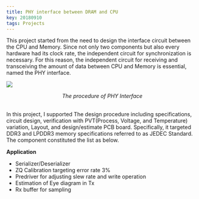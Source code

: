 ```yaml
---
title: PHY interface between DRAM and CPU
key: 20180910
tags: Projects
---
```

This project started from the need to design the interface circuit between the CPU and Memory. Since not only two components but also every hardware had its clock rate, the independent circuit for synchronization is necessary. For this reason, the independent circuit for receiving and transceiving the amount of data between CPU and Memory is essential, named the PHY interface. 
<br>
<!-- {% include image.html 
url="/assets/images/project/phyinterface-procedure.png" 
custom__conf="projects__img__center"
%} -->
<p>
    <img src="/assets/images/project/phyinterface-procedure.png"> 
    <p align="center">
    <em> The procedure of PHY Interface </em>
    </p>
</p>
<br> 
In this project, I supported The design procedure including specifications, circuit design, verification with PVT(Process, Voltage, and Temperature) variation, Layout, and design/estimate PCB board. Specifically, it targeted DDR3 and LPDDR3 memory specifications referred to as JEDEC Standard. The component constituted the list as below.

**Application**
- Serializer/Deserializer
- ZQ Calibration targeting error rate 3%
- Predriver for adjusting slew rate and write operation
- Estimation of Eye diagram in Tx
- Rx buffer for sampling
